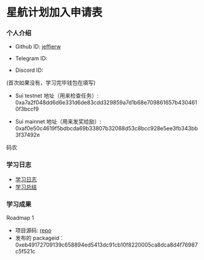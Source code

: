 # 星航计划加入申请表

### 个人介绍

- Github ID: [jeffierw](https://github.co/jeffierw)

- Telegram ID:

- Discord ID:

(首次如果没有，学习完毕钱包在填写)

- Sui testnet 地址（用来检查任务）: 0xa7a2f048dd6d6e331d6de83cdd329859a7d1b68e709861657b4304610f3bccf9

- Sui mainnet 地址（用来发奖给励）: 0xaf0e50c4619f5bdbcda69b33807b32088d53c8bcc928e5ee3fb343bb3f37492e

码农

### 学习日志

- [学习日志](.md)
- [学习总结](.md)

### 学习成果

Roadmap 1

- 项目源码: [repo](https://github.com/jeffierw/letsmove_demo/blob/main/task_3/sources/jeffierw_nft.move)
- 发布的 packageid：0xeb49172709139c658894ed5413dc91cb10f8220005ca8dca8d4f76987c5f521c
